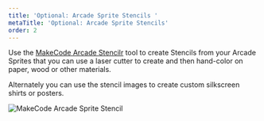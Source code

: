 ```yaml
---
title: 'Optional: Arcade Sprite Stencils '
metaTitle: 'Optional: Arcade Sprite Stencils'
order: 2
---
```


Use the [MakeCode Arcade Stencilr](http://arcade-stencils.glitch.me/) tool to create Stencils from your Arcade Sprites that you can use a laser cutter to create and then hand-color on paper, wood or other materials.

Alternately you can use the stencil images to create custom silkscreen shirts or posters.

![MakeCode Arcade Sprite Stencil](sprite-stencils.jpg)